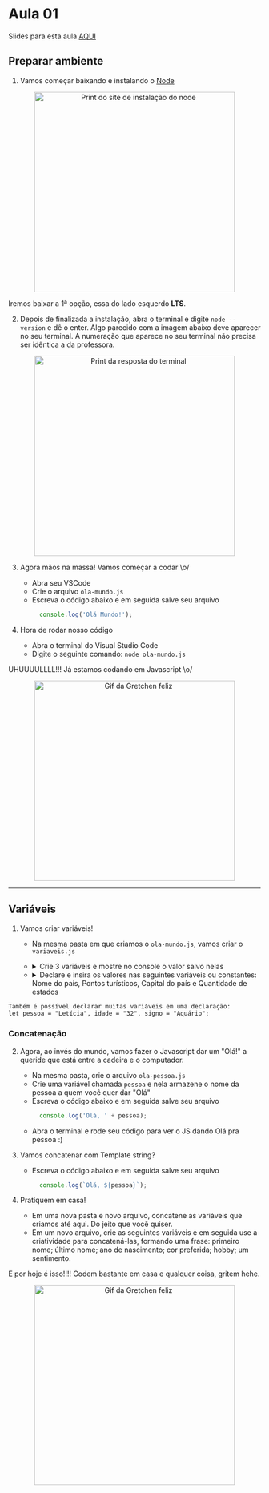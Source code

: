 # Aula 01

Slides para esta aula [AQUI](https://www.canva.com/design/DAFyMRMyIVo/0_URHpGDlPC5CTNSuOnJsg/view?utm_content=DAFyMRMyIVo&utm_campaign=designshare&utm_medium=link&utm_source=editor)

## Preparar ambiente

1. Vamos começar baixando e instalando o [Node](https://nodejs.org/en)
  <p align="center">
    <img alt="Print do site de instalação do node" src="/assets/node-print.png" width=400 />
  </p>

  Iremos baixar a 1ª opção, essa do lado esquerdo __LTS__.

2. Depois de finalizada a instalação, abra o terminal e digite `node --version` e dê o enter. Algo parecido com a imagem abaixo deve aparecer no seu terminal. A numeração que aparece no seu terminal não precisa ser idêntica a da professora.
  <p align="center">
    <img alt="Print da resposta do terminal" src="/assets/terminal-print.png" width=400 />
  </p>

3. Agora mãos na massa! Vamos começar a codar \o/
    - Abra seu VSCode
    - Crie o arquivo `ola-mundo.js`
    - Escreva o código abaixo e em seguida salve seu arquivo 
      ```javascript
        console.log('Olá Mundo!');
      ```

4. Hora de rodar nosso código
    - Abra o terminal do Visual Studio Code
    - Digite o seguinte comando: `node ola-mundo.js`

UHUUUULLLL!!! Já estamos codando em Javascript \o/
  <p align="center">
    <img alt="Gif da Gretchen feliz" src="https://media.tenor.com/hzQ6Hw6tfkcAAAAd/gretchen-feliz.gif" width=400 />
  </p>

---

## Variáveis

1. Vamos criar variáveis!
    - Na mesma pasta em que criamos o `ola-mundo.js`, vamos criar o `variaveis.js`
    -  <details>
        <summary>Crie 3 variáveis e mostre no console o valor salvo nelas</summary>

        ```javascript
          const nome = "Letícia";
          const sobrenome = "Luzia";
          let idade = 32;
          console.log(nome)
          console.log(sobrenome)
          console.log(idade)
        ```

      </details>

    - <details>
        <summary>Declare e insira os valores nas seguintes variáveis ou constantes: Nome do país, Pontos turísticos, Capital do país e Quantidade de estados</summary>

        ```javascript
          const nomePais = "Brasil";
          let pontosTuristicos = "Cristo Redentor, Ver-o-Peso, Marco Zero";
          const capitalPais = "Brasília";
          const quantidadeEstados = 26;
        ```

      </details>

````
Também é possível declarar muitas variáveis em uma declaração:
let pessoa = "Letícia", idade = "32", signo = "Aquário";
````


### Concatenação

2. Agora, ao invés do mundo, vamos fazer o Javascript dar um "Olá!" a queride que está entre a cadeira e o computador.
    - Na mesma pasta, crie o arquivo `ola-pessoa.js`
    - Crie uma variável chamada `pessoa` e nela armazene o nome da pessoa a quem você quer dar "Olá"
    - Escreva o código abaixo e em seguida salve seu arquivo 
      ```javascript
        console.log('Olá, ' + pessoa);
      ```
    - Abra o terminal e rode seu código para ver o JS dando Olá pra pessoa :)

3. Vamos concatenar com Template string?
    - Escreva o código abaixo e em seguida salve seu arquivo 
      ```javascript
        console.log(`Olá, ${pessoa}`);
      ```

4. Pratiquem em casa!
    - Em uma nova pasta e novo arquivo, concatene as variáveis que criamos até aqui. Do jeito que você quiser.
    - Em um novo arquivo, crie as seguintes variáveis e em seguida use a criatividade para concatená-las, formando uma frase: primeiro nome; último nome; ano de nascimento; cor preferida; hobby; um sentimento.

E por hoje é isso!!!! Codem bastante em casa e qualquer coisa, gritem hehe.
<p align="center">
    <img alt="Gif da Gretchen feliz" src="https://faesadigital.files.wordpress.com/2017/07/giphy4.gif?w=840" width=400 />
  </p>